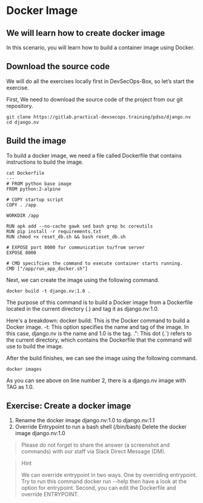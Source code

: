 Docker Image
================================

We will learn how to create docker image
------------------------------------------------

In this scenario, you will learn how to build a container image using Docker.

Download the source code
------------------------------------------------

We will do all the exercises locally first in DevSecOps-Box, so let’s start the exercise.

First, We need to download the source code of the project from our git repository.

```
git clone https://gitlab.practical-devsecops.training/pdso/django.nv
cd django.nv
```

Build the image
----------------

To build a docker image, we need a file called Dockerfile that contains instructions to build the image.

```
cat Dockerfile
---
# FROM python base image
FROM python:2-alpine

# COPY startup script
COPY . /app

WORKDIR /app

RUN apk add --no-cache gawk sed bash grep bc coreutils
RUN pip install -r requirements.txt
RUN chmod +x reset_db.sh && bash reset_db.sh

# EXPOSE port 8000 for communication to/from server
EXPOSE 8000

# CMD specifcies the command to execute container starts running.
CMD ["/app/run_app_docker.sh"]
```

Next, we can create the image using the following command.

```
docker build -t django.nv:1.0 .
```
The purpose of this command is to build a Docker image from a Dockerfile located in the current directory (.) and tag it as django.nv:1.0.

Here's a breakdown:
docker build: This is the Docker command to build a Docker image.
-t: This option specifies the name and tag of the image. In this case, django.nv is the name and 1.0 is the tag.
.": This dot (.`) refers to the current directory, which contains the Dockerfile that the command will use to build the image.

After the build finishes, we can see the image using the following command.

```
docker images
```

As you can see above on line number 2, there is a django.nv image with TAG as 1.0.

Exercise: Create a docker image
----------------

1. Rename the docker image django.nv:1.0 to django.nv:1.1
2. Override Entrypoint to run a bash shell (/bin/bash)
    Delete the docker image django.nv:1.0


> Please do not forget to share the answer (a screenshot and commands) with our staff via Slack Direct Message (DM).


> Hint
>
> We can override entrypoint in two ways. One by overriding entrypoint. Try to run this command docker run --help then have a look at the option for entrypoint. Second, you can edit the Dockerfile and override ENTRYPOINT.
